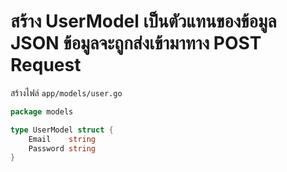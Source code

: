 
# สร้าง UserModel เป็นตัวแทนของข้อมูล JSON ข้อมูลจะถูกส่งเข้ามาทาง POST Request

สร้างไฟล์ `app/models/user.go`

```go
package models

type UserModel struct {
	Email    string
	Password string
}

```